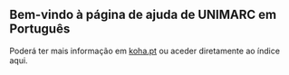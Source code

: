 ## Bem-vindo à página de ajuda de UNIMARC em Português

Poderá ter mais informação em  [koha.pt](http://www.koha.pt) ou aceder diretamente ao índice aqui.
